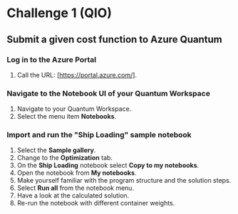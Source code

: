 # Challenge 1 (QIO)

## Submit a given cost function to Azure Quantum

### Log in to the Azure Portal

1. Call the URL: [https://portal.azure.com/].

### Navigate to the Notebook UI of your Quantum Workspace

1. Navigate to your Quantum Workspace.
1. Select the menu item **Notebooks**.

### Import and run the **"Ship Loading"** sample notebook

1. Select the **Sample gallery**.
1. Change to the **Optimization** tab.
1. On the **Ship Loading** notebook select **Copy to my notebooks**.
1. Open the notebook from **My notebooks**.
1. Make yourself familiar with the program structure and the solution steps.
1. Select **Run all** from the notebook menu.
1. Have a look at the calculated solution.
1. Re-run the notebook with different container weights.
